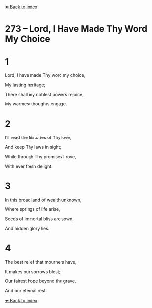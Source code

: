 [⬅️ Back to index](../README.md)

# 273 – Lord, I Have Made Thy Word My Choice





# 1

Lord, I have made Thy word my choice,

My lasting heritage;

There shall my noblest powers rejoice,

My warmest thoughts engage.



# 2

I’ll read the histories of Thy love,

And keep Thy laws in sight;

While through Thy promises I rove,

With ever fresh delight.



# 3

In this broad land of wealth unknown,

Where springs of life arise,

Seeds of immortal bliss are sown,

And hidden glory lies.



# 4

The best relief that mourners have,

It makes our sorrows blest;

Our fairest hope beyond the grave,

And our eternal rest.

[⬅️ Back to index](../README.md)
